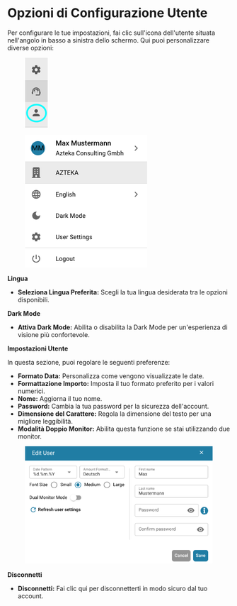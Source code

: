 # Opzioni di Configurazione Utente

Per configurare le tue impostazioni, fai clic sull'icona dell'utente situata nell'angolo in basso a sinistra dello schermo. Qui puoi personalizzare diverse opzioni:

<figure><img src="../.gitbook/assets/user-config.png" alt=""><figcaption></figcaption></figure>

<figure><img src="../.gitbook/assets/user-config2.png" alt=""><figcaption></figcaption></figure>

**Lingua**

* **Seleziona Lingua Preferita:** Scegli la tua lingua desiderata tra le opzioni disponibili.

**Dark Mode**

* **Attiva Dark Mode:** Abilita o disabilita la Dark Mode per un'esperienza di visione più confortevole.

**Impostazioni Utente**

In questa sezione, puoi regolare le seguenti preferenze:

* **Formato Data:** Personalizza come vengono visualizzate le date.
* **Formattazione Importo:** Imposta il tuo formato preferito per i valori numerici.
* **Nome:** Aggiorna il tuo nome.
* **Password:** Cambia la tua password per la sicurezza dell'account.
* **Dimensione del Carattere:** Regola la dimensione del testo per una migliore leggibilità.
* **Modalità Doppio Monitor:** Abilita questa funzione se stai utilizzando due monitor.

<figure><img src="../.gitbook/assets/user-config3.png" alt=""><figcaption></figcaption></figure>

**Disconnetti**

* **Disconnetti:** Fai clic qui per disconnetterti in modo sicuro dal tuo account.
